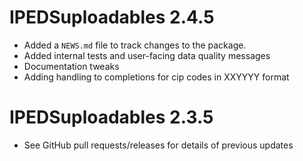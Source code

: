 # IPEDSuploadables 2.4.5

* Added a `NEWS.md` file to track changes to the package.
* Added internal tests and user-facing data quality messages
* Documentation tweaks
* Adding handling to completions for cip codes in XXYYYY format

# IPEDSuploadables 2.3.5

* See GitHub pull requests/releases for details of previous updates
